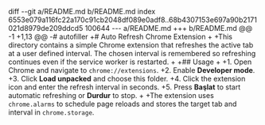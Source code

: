 diff --git a/README.md b/README.md
index 6553e079a116fc22a170c91cb2048df089e0adf8..68b4307153e697a90b2171021d8979de209ddcd5 100644
--- a/README.md
+++ b/README.md
@@ -1 +1,13 @@
-# autofiller
+# Auto Refresh Chrome Extension
+
+This directory contains a simple Chrome extension that refreshes the active tab at a user defined interval. The chosen interval is remembered so refreshing continues even if the service worker is restarted.
+
+## Usage
+
+1. Open Chrome and navigate to `chrome://extensions`.
+2. Enable **Developer mode**.
+3. Click **Load unpacked** and choose this folder.
+4. Click the extension icon and enter the refresh interval in seconds.
+5. Press **Başlat** to start automatic refreshing or **Durdur** to stop.
+
+The extension uses `chrome.alarms` to schedule page reloads and stores the target tab and interval in `chrome.storage`.
